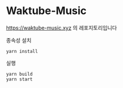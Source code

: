 # Waktube-Music
https://waktube-music.xyz 의 레포지토리입니다

종속성 설치
```
yarn install
```

실행
```
yarn build
yarn start
```